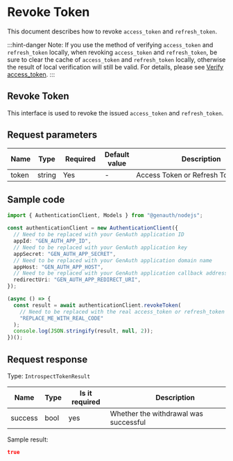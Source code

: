 # Revoke Token

<LastUpdated />

This document describes how to revoke `access_token` and `refresh_token`.

:::hint-danger
Note: If you use the method of verifying `access_token` and `refresh_token` locally, when revoking `access_token` and `refresh_token`, be sure to clear the cache of `access_token` and `refresh_token` locally, otherwise the result of local verification will still be valid. For details, please see [Verify access_token](./introspect-token.md).
:::

## Revoke Token

This interface is used to revoke the issued `access_token` and `refresh_token`.

## Request parameters

| Name  | Type   | <div style="width:80px">Required</div> | Default value | <div style="width:300px">Description</div> | <div style="width:200px"></div>Sample value</div> |
| ----- | ------ | -------------------------------------- | ------------- | ------------------------------------------ | ------------------------------------------------- |
| token | string | Yes                                    | -             | Access Token or Refresh Token              | `some-randon-string`                              |

## Sample code

```typescript
import { AuthenticationClient, Models } from "@genauth/nodejs";

const authenticationClient = new AuthenticationClient({
  // Need to be replaced with your GenAuth application ID
  appId: "GEN_AUTH_APP_ID",
  // Need to be replaced with your GenAuth application key
  appSecret: "GEN_AUTH_APP_SECRET",
  // Need to be replaced with your GenAuth application domain name
  appHost: "GEN_AUTH_APP_HOST",
  // Need to be replaced with your GenAuth application callback address
  redirectUri: "GEN_AUTH_APP_REDIRECT_URI",
});

(async () => {
  const result = await authenticationClient.revokeToken(
    // Need to be replaced with the real access_token or refresh_token
    "REPLACE_ME_WITH_REAL_CODE"
  );
  console.log(JSON.stringify(result, null, 2));
})();
```

## Request response

Type: `IntrospectTokenResult`

| Name    | Type | <div style="width:80px">Is it required</div> | <div style="width:300px">Description</div> | <div style="width:200px">Sample value</div> |
| ------- | ---- | -------------------------------------------- | ------------------------------------------ | ------------------------------------------- |
| success | bool | yes                                          | Whether the withdrawal was successful      | `true`                                      |

Sample result:

```json
true
```
